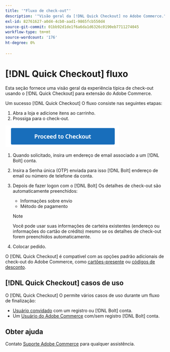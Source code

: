 ```yaml
---
title: '"Fluxo de check-out"'
description: '"Visão geral da [!DNL Quick Checkout] no Adobe Commerce."'
exl-id: 82761627-a0d4-4cb0-aad1-9865fcb550d4
source-git-commit: 01bb92d1de1f6a6da1d6326c0190eb7711274045
workflow-type: tm+mt
source-wordcount: '176'
ht-degree: 0%

---
```


# [!DNL Quick Checkout] fluxo

Esta seção fornece uma visão geral da experiência típica de check-out usando o [!DNL Quick Checkout] para extensão do Adobe Commerce.

Um sucesso [!DNL Quick Checkout] O fluxo consiste nas seguintes etapas:

1. Abra a loja e adicione itens ao carrinho.
1. Prossiga para o check-out.

![Check-out](assets/proceed-checkout.png)

1. Quando solicitado, insira um endereço de email associado a um [!DNL Bolt] conta.
1. Insira a Senha única (OTP) enviada para isso [!DNL Bolt] endereço de email ou número de telefone da conta.
1. Depois de fazer logon com o [!DNL Bolt] Os detalhes de check-out são automaticamente preenchidos:

   - Informações sobre envio
   - Método de pagamento

   >[!NOTE]
   >
   > Você pode usar suas informações de carteira existentes (endereço ou informações do cartão de crédito) mesmo se os detalhes de check-out forem preenchidos automaticamente.

1. Colocar pedido.

O [!DNL Quick Checkout] é compatível com as opções padrão adicionais de check-out do Adobe Commerce, como [cartões-presente](https://docs.magento.com/user-guide/catalog/product-gift-card.html) ou [códigos de desconto](https://docs.magento.com/user-guide/marketing/price-rules-cart-coupon.html).

## [!DNL Quick Checkout] casos de uso

O [!DNL Quick Checkout] O permite vários casos de uso durante um fluxo de finalização:

- [Usuário convidado](../quick-checkout/checkout-adobe-commerce.md) com um registro ou [!DNL Bolt] conta.
- Um [Usuário do Adobe Commerce](../quick-checkout/checkout-adobe-commerce.md) com/sem registro [!DNL Bolt] conta.

## Obter ajuda

Contato [Suporte Adobe Commerce](mailto:quick-checkout-support@adobe.com) para qualquer assistência.
